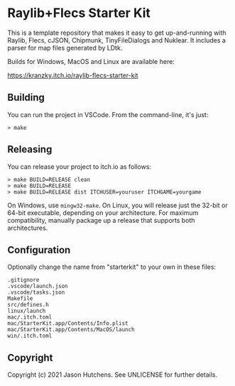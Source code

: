 # Raylib+Flecs Starter Kit

This is a template repository that makes it easy to get up-and-running with
Raylib, Flecs, cJSON, Chipmunk, TinyFileDialogs and Nuklear. It includes a
parser for map files generated by LDtk.

Builds for Windows, MacOS and Linux are available here:

https://kranzky.itch.io/raylib-flecs-starter-kit

## Building

You can run the project in VSCode. From the command-line, it's just:

```
> make
```

## Releasing

You can release your project to itch.io as follows:

```
> make BUILD=RELEASE clean
> make BUILD=RELEASE
> make BUILD=RELEASE dist ITCHUSER=youruser ITCHGAME=yourgame
```

On Windows, use `mingw32-make`. On Linux, you will release just the 32-bit or
64-bit executable, depending on your architecture. For maximum compatibility,
manually package up a release that supports both architectures.

## Configuration

Optionally change the name from "starterkit" to your own in these files:

```
.gitignore
.vscode/launch.json
.vscode/tasks.json
Makefile
src/defines.h
linux/launch
mac/.itch.toml
mac/StarterKit.app/Contents/Info.plist
mac/StarterKit.app/Contents/MacOS/launch
win/.itch.toml
```

## Copyright

Copyright (c) 2021 Jason Hutchens. See UNLICENSE for further details.
